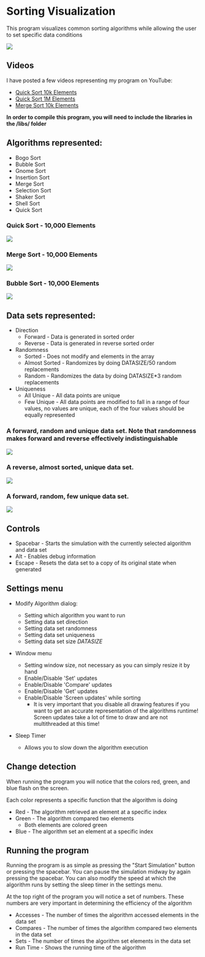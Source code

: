 # Sorting Visualization

This program visualizes common sorting algorithms while allowing the user to set specific data conditions

![](http://imgur.com/3zxTJZ2.png)

## Videos
I have posted a few videos representing my program on YouTube:
* [Quick Sort 10k Elements](https://www.youtube.com/watch?v=3dqo5ZBVZ1c)
* [Quick Sort 1M Elements](https://www.youtube.com/watch?v=G1U2EJRNTwU)
* [Merge Sort 10k Elements](https://www.youtube.com/watch?v=SC2t75q_gmo)

**In order to compile this program, you will need to include the libraries in the /libs/ folder**

## Algorithms represented:
* Bogo Sort
* Bubble Sort
* Gnome Sort
* Insertion Sort
* Merge Sort
* Selection Sort
* Shaker Sort
* Shell Sort
* Quick Sort

### Quick Sort - 10,000 Elements
![](http://imgur.com/E9XXa6v.png)

### Merge Sort - 10,000 Elements
![](http://imgur.com/9FkPvp1.png)

### Bubble Sort - 10,000 Elements
![](http://imgur.com/EQi2nmg.png)

## Data sets represented:
* Direction
  * Forward - Data is generated in sorted order
  * Reverse - Data is generated in reverse sorted order
* Randomness
  * Sorted - Does not modify and elements in the array
  * Almost Sorted - Randomizes by doing DATASIZE/50 random replacements
  * Random - Randomizes the data by doing DATASIZE*3 random replacements
* Uniqueness
  * All Unique - All data points are unique
  * Few Unique - All data points are modified to fall in a range of four values, no values are unique, each of the four values should be equally represented

### A forward, random and unique data set. Note that randomness makes forward and reverse effectively indistinguishable
![](http://imgur.com/5j5jOlg.png)

### A reverse, almost sorted, unique data set.
![](http://imgur.com/c19lspD.png)

### A forward, random, few unique data set.
![](http://imgur.com/Gn46g2I.png)

## Controls
* Spacebar - Starts the simulation with the currently selected algorithm and data set
* Alt - Enables debug information
* Escape - Resets the data set to a copy of its original state when generated

## Settings menu
* Modify Algorithm dialog:
  * Setting which algorithm you want to run
  * Setting data set direction
  * Setting data set randomness
  * Setting data set uniqueness
  * Setting data set size *DATASIZE*

* Window menu
  * Setting window size, not necessary as you can simply resize it by hand
  * Enable/Disable 'Set' updates
  * Enable/Disable 'Compare' updates
  * Enable/Disable 'Get' updates
  * Enable/Disable 'Screen updates' while sorting
    * It is very important that you disable all drawing features if you want to get an accurate representation of the algorithms runtime! Screen updates take a lot of time to draw and are not multithreaded at this time!

* Sleep Timer
  * Allows you to slow down the algorithm execution

## Change detection
When running the program you will notice that the colors red, green, and blue flash on the screen.

Each color represents a specific function that the algorithm is doing
* Red - The algorithm retrieved an element at a specific index
* Green - The algorithm compared two elements
  * Both elements are colored green
* Blue - The algorithm set an element at a specific index

## Running the program
Running the program is as simple as pressing the "Start Simulation" button or pressing the spacebar. You can pause the simulation midway by again pressing the spacebar. You can also modify the speed at which the algorithm runs by setting the sleep timer in the settings menu.

At the top right of the program you will notice a set of numbers. These numbers are very important in determining the efficiency of the algorithm
* Accesses - The number of times the algorithm accessed elements in the data set
* Compares - The number of times the algorithm compared two elements in the data set
* Sets - The number of times the algorithm set elements in the data set
* Run Time - Shows the running time of the algorithm
